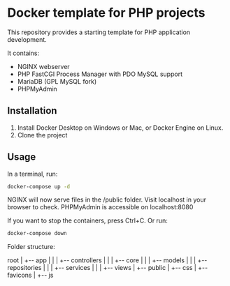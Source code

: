 # Docker template for PHP projects
This repository provides a starting template for PHP application development.

It contains:
* NGINX webserver
* PHP FastCGI Process Manager with PDO MySQL support
* MariaDB (GPL MySQL fork)
* PHPMyAdmin

## Installation

1. Install Docker Desktop on Windows or Mac, or Docker Engine on Linux.
1. Clone the project

## Usage

In a terminal, run:
```bash
docker-compose up -d 
```

NGINX will now serve files in the /public folder. Visit localhost in your browser to check.
PHPMyAdmin is accessible on localhost:8080

If you want to stop the containers, press Ctrl+C. 
Or run:
```bash
docker-compose down
```

Folder structure:

root
|
+-- app
|   |
|   +-- controllers
|   |
|   +-- core
|   |
|   +-- models
|   |
|   +-- repositories
|   |
|   +-- services
|   |
|   +-- views
|
+-- public
    |
    +-- css
    |
    +-- favicons
    |
    +-- js
